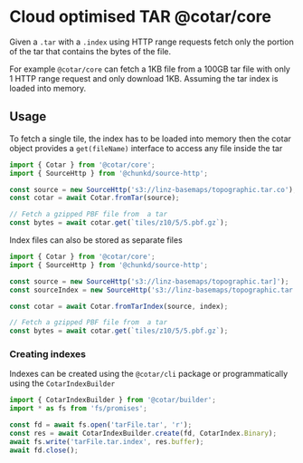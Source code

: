 # Cloud optimised TAR @cotar/core

Given a `.tar` with a `.index` using HTTP range requests fetch only the portion of the tar that contains the bytes of the file.

For example `@cotar/core` can fetch a 1KB file from a 100GB tar file with only 1 HTTP range request and only download 1KB. Assuming the tar index is loaded into memory.

## Usage

To fetch a single tile, the index has to be loaded into memory then the cotar object provides a `get(fileName)` interface to access any file inside the tar

```typescript
import { Cotar } from '@cotar/core';
import { SourceHttp } from '@chunkd/source-http';

const source = new SourceHttp('s3://linz-basemaps/topographic.tar.co');
const cotar = await Cotar.fromTar(source);

// Fetch a gzipped PBF file from  a tar
const bytes = await cotar.get(`tiles/z10/5/5.pbf.gz`);
```

Index files can also be stored as separate files

```typescript
import { Cotar } from '@cotar/core';
import { SourceHttp } from '@chunkd/source-http';

const source = new SourceHttp('s3://linz-basemaps/topographic.tar]');
const sourceIndex = new SourceHttp('s3://linz-basemaps/topographic.tar.index');

const cotar = await Cotar.fromTarIndex(source, index);

// Fetch a gzipped PBF file from  a tar
const bytes = await cotar.get(`tiles/z10/5/5.pbf.gz`);
```

### Creating indexes

Indexes can be created using the `@cotar/cli` package or programmatically using the `CotarIndexBuilder`

```typescript
import { CotarIndexBuilder } from '@cotar/builder';
import * as fs from 'fs/promises';

const fd = await fs.open('tarFile.tar', 'r');
const res = await CotarIndexBuilder.create(fd, CotarIndex.Binary);
await fs.write('tarFile.tar.index', res.buffer);
await fd.close();
```
